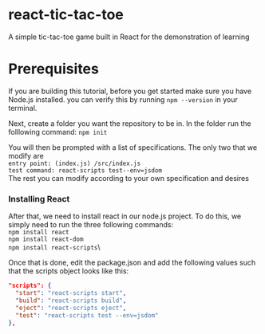 # react-tic-tac-toe
A simple tic-tac-toe game built in React for the demonstration of learning

# Prerequisites
If you are building this tutorial, before you get started make sure you have Node.js installed. you can verify this by running
`npm --version` in your terminal.

Next, create a folder you want the repository to be in. In the folder run the folllowing command:
`npm init`

You will then be prompted with a list of specifications. The only two that we modify are\
`entry point: (index.js) /src/index.js`\
`test command: react-scripts test--env=jsdom`\
The rest you can modify according to your own specification and desires

### Installing React
After that, we need to install react in our node.js project. To do this, we simply need to run the three following commands:\
`npm install react`\
`npm install react-dom`\
`npm install react-scripts`\

Once that is done, edit the package.json and add the following values such that the scripts object looks like this:
```json
"scripts": {
  "start": "react-scripts start",
  "build": "react-scripts build",
  "eject": "react-scripts eject",
  "test": "react-scripts test --env=jsdom"
},

```